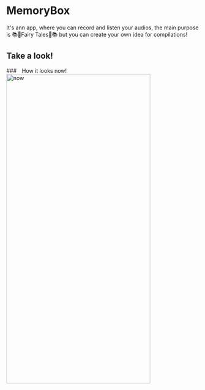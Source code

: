 # MemoryBox
It's ann app, where you can record and listen your audios, the main purpose is 📚🧞Fairy Tales🧞📚
but you can create your own idea for compilations!

## Take a look!

### How it looks now!
<img src="https://user-images.githubusercontent.com/38156331/145007831-68876ffd-cb31-4d2b-b2b1-c39b6f8a5165.png" alt="now" width="376" height="810" />

